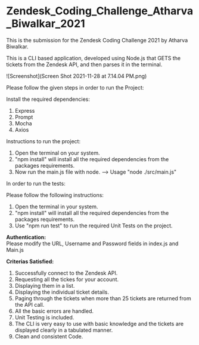 # Zendesk_Coding_Challenge_Atharva_Biwalkar_2021
This is the submission for the Zendesk Coding Challenge 2021 by Atharva Biwalkar.

This is a CLI based application, developed using Node.js that GETS the tickets from the Zendesk API,
and then parses it in the terminal.

![Screenshot](Screen Shot 2021-11-28 at 7.14.04 PM.png)

Please follow the given steps in order to run the Project:

Install the required dependencies:
1) Express
2) Prompt
3) Mocha
4) Axios

Instructions to run the project:

1) Open the terminal on your system.
2) "npm install" will install all the required dependencies from the packages requirements.
3) Now run the main.js file with node. --> Usage "node ./src/main.js"

In order to run the tests:

Please follow the following instructions:
1) Open the terminal in your system.
2) "npm install" will install all the required dependencies from the packages requirements.
3) Use "npm run test" to run the required Unit Tests on the project.

**Authentication:**\
Please modify the URL, Username and Password fields in index.js and Main.js

**Criterias Satisfied:**

1) Successfully connect to the Zendesk API.
2) Requesting all the tickes for your account.
3) Displaying them in a list.
4) Displaying the individual ticket details.
5) Paging through the tickets when more than 25 tickets are returned from the API call.
6) All the basic errors are handled.
7) Unit Testing is included.
8) The CLI is very easy to use with basic knowledge and the tickets are displayed clearly in a tabulated manner.
9) Clean and consistent Code.




